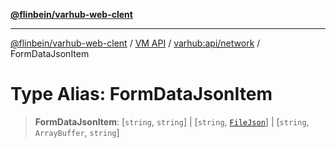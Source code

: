 [**@flinbein/varhub-web-clent**](../../../../README.md)

***

[@flinbein/varhub-web-clent](../../../../README.md) / [VM API](../../../README.md) / [varhub:api/network](../README.md) / FormDataJsonItem

# Type Alias: FormDataJsonItem

> **FormDataJsonItem**: [`string`, `string`] \| [`string`, [`FileJson`](../interfaces/FileJson.md)] \| [`string`, `ArrayBuffer`, `string`]
